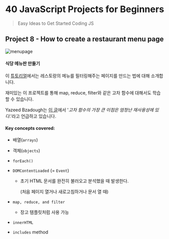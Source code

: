 # 40 JavaScript Projects for Beginners

> Easy Ideas to Get Started Coding JS



## Project 8 - How to create a restaurant menu page

![menupage](https://www.freecodecamp.org/news/content/images/size/w1000/2021/03/menu.png)

#### 식당 메뉴판 만들기

이 [튜토리얼](https://www.youtube.com/watch?v=3PHXvlpOkf4&t=8185s)에서는 레스토랑의 메뉴를 필터링해주는 페이지를 만드는 법에 대해 소개합니다. 

재미있는 이 프로젝트를 통해 map, reduce, filter와 같은 고차 함수에 대해서도 학습할 수 있습니다.



Yazeed Bzadough는 [이 글](https://www.freecodecamp.org/news/a-quick-intro-to-higher-order-functions-in-javascript-1a014f89c6b/)에서 '*고차 함수의 가장 큰 이점은 엄청난 재사용성에 있다*.'라고 언급하고 있습니다.



#### Key concepts covered:

+ 배열(`arrays`)
+ 객체(`objects`)
+ `forEach()`
+ `DOMContentLoaded` (= `Event`)

  + 초기 HTML 문서를 완전히 불러오고 분석했을 때 발생한다.

    (처음 페이지 열거나 새로고침하거나 문서 열 때)

    
+ `map, reduce, and filter`

  + 장고 템플릿처럼 사용 가능 

  
+ `innerHTML`
+ `includes` method
